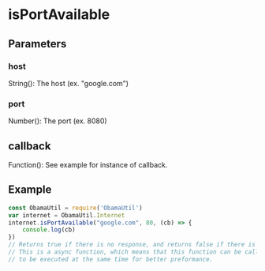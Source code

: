 # isPortAvailable
## Parameters
### host
String(): The host (ex. "google.com")
### port
Number(): The port (ex. 8080)
## callback
Function(): See example for instance of callback.
## Example
```javascript
const ObamaUtil = require('ObamaUtil')
var internet = ObamaUtil.Internet
internet.isPortAvailable("google.com", 80, (cb) => {
    console.log(cb)
})
// Returns true if there is no response, and returns false if there is a response from the server.
// This is a async function, which means that this function can be called alongside other functions
// to be executed at the same time for better preformance.
```